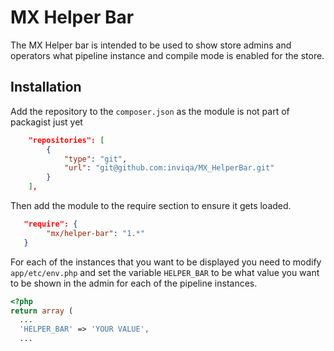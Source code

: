 # MX Helper Bar

The MX Helper bar is intended to be used to show store admins and operators what pipeline instance and compile mode is enabled for the store.

## Installation

Add the repository to the `composer.json` as the module is not part of packagist just yet

```json
    "repositories": [        
        {
            "type": "git",
            "url": "git@github.com:inviqa/MX_HelperBar.git"
        }
    ],    
```

Then add the module to the require section to ensure it gets loaded.

```json
   "require": {
        "mx/helper-bar": "1.*"
   }
```

For each of the instances that you want to be displayed you need to modify `app/etc/env.php` and set the variable `HELPER_BAR` to be
what value you want to be shown in the admin for each of the pipeline instances.

```php
<?php
return array (
  ...
  'HELPER_BAR' => 'YOUR VALUE',
  ...
```
